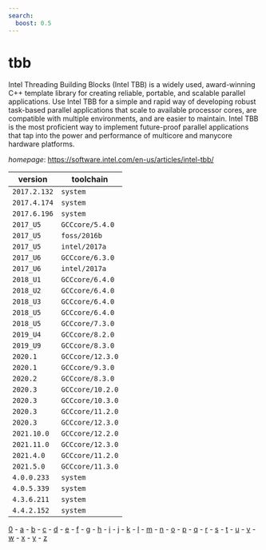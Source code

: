 ```yaml
---
search:
  boost: 0.5
---
```

# tbb

Intel Threading Building Blocks (Intel TBB)  is a widely used, award-winning C++ template library for creating reliable,  portable, and scalable parallel applications.  Use Intel TBB for a simple and rapid way of developing robust task-based  parallel applications that scale to available processor cores, are compatible  with multiple environments, and are easier to maintain.  Intel TBB is the most proficient way to implement future-proof parallel applications  that tap into the power and performance of multicore and manycore hardware platforms.

*homepage*: <https://software.intel.com/en-us/articles/intel-tbb/>

version | toolchain
--------|----------
``2017.2.132`` | ``system``
``2017.4.174`` | ``system``
``2017.6.196`` | ``system``
``2017_U5`` | ``GCCcore/5.4.0``
``2017_U5`` | ``foss/2016b``
``2017_U5`` | ``intel/2017a``
``2017_U6`` | ``GCCcore/6.3.0``
``2017_U6`` | ``intel/2017a``
``2018_U1`` | ``GCCcore/6.4.0``
``2018_U2`` | ``GCCcore/6.4.0``
``2018_U3`` | ``GCCcore/6.4.0``
``2018_U5`` | ``GCCcore/6.4.0``
``2018_U5`` | ``GCCcore/7.3.0``
``2019_U4`` | ``GCCcore/8.2.0``
``2019_U9`` | ``GCCcore/8.3.0``
``2020.1`` | ``GCCcore/12.3.0``
``2020.1`` | ``GCCcore/9.3.0``
``2020.2`` | ``GCCcore/8.3.0``
``2020.3`` | ``GCCcore/10.2.0``
``2020.3`` | ``GCCcore/10.3.0``
``2020.3`` | ``GCCcore/11.2.0``
``2020.3`` | ``GCCcore/12.3.0``
``2021.10.0`` | ``GCCcore/12.2.0``
``2021.11.0`` | ``GCCcore/12.3.0``
``2021.4.0`` | ``GCCcore/11.2.0``
``2021.5.0`` | ``GCCcore/11.3.0``
``4.0.0.233`` | ``system``
``4.0.5.339`` | ``system``
``4.3.6.211`` | ``system``
``4.4.2.152`` | ``system``

[0](../0/index.md) - [a](../a/index.md) - [b](../b/index.md) - [c](../c/index.md) - [d](../d/index.md) - [e](../e/index.md) - [f](../f/index.md) - [g](../g/index.md) - [h](../h/index.md) - [i](../i/index.md) - [j](../j/index.md) - [k](../k/index.md) - [l](../l/index.md) - [m](../m/index.md) - [n](../n/index.md) - [o](../o/index.md) - [p](../p/index.md) - [q](../q/index.md) - [r](../r/index.md) - [s](../s/index.md) - [t](../t/index.md) - [u](../u/index.md) - [v](../v/index.md) - [w](../w/index.md) - [x](../x/index.md) - [y](../y/index.md) - [z](../z/index.md)

